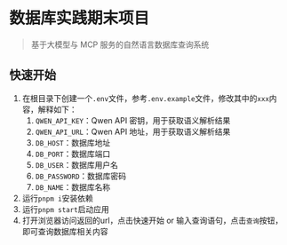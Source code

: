 # 数据库实践期末项目

> 基于大模型与 MCP 服务的自然语言数据库查询系统

## 快速开始

1. 在根目录下创建一个`.env`文件，参考`.env.example`文件，修改其中的`xxx`内容，解释如下：
    1. `QWEN_API_KEY`：Qwen API 密钥，用于获取语义解析结果
    2. `QWEN_API_URL`：Qwen API 地址，用于获取语义解析结果
    4. `DB_HOST`：数据库地址
    5. `DB_PORT`：数据库端口
    6. `DB_USER`：数据库用户名
    7. `DB_PASSWORD`：数据库密码
    8. `DB_NAME`：数据库名称
2. 运行`pnpm i`安装依赖
3. 运行`pnpm start`启动应用
4. 打开浏览器访问返回的url，点击快速开始 or 输入查询语句，点击`查询`按钮，即可查询数据库相关内容
